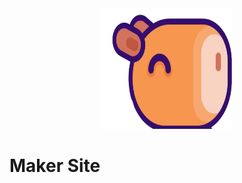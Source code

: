 <div style="text-align:center">
    <img src="https://raw.githubusercontent.com/xamyl/maker/refs/heads/main/maker.svg" height="193" width="210" alt="logo">
</div>

# Maker Site

